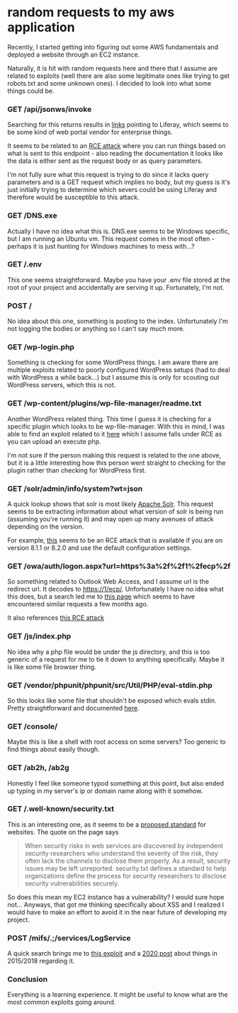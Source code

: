 # random requests to my aws application

Recently, I started getting into figuring out some AWS fundamentals and deployed
a website through an EC2 instance.

Naturally, it is hit with random requests here and there that I assume are
related to exploits (well there are also some legitimate ones like trying to get
robots.txt and some unknown ones). I decided to look into what some things could
be.

<!-- markdownlint-disable header-increment -->

### GET /api/jsonws/invoke

<!-- markdownlint-enable header-increment -->

Searching for this returns results in
[links](https://help.liferay.com/hc/en-us/articles/360018161131-JSON-Web-Services-Invoker)
pointing to Liferay, which seems to be some kind of web portal vendor for
enterprise things.

It seems to be related to an
[RCE attack](https://nvd.nist.gov/vuln/detail/CVE-2020-7961) where you can run
things based on what is sent to this endpoint - also reading the documentation
it looks like the data is either sent as the request body or as query
parameters.

I'm not fully sure what this request is trying to do since it lacks query
parameters and is a GET request which implies no body, but my guess is it's just
initially trying to determine which severs could be using Liferay and therefore
would be susceptible to this attack.

### GET /DNS.exe

Actually I have no idea what this is. DNS.exe seems to be Windows specific, but
I am running an Ubuntu vm. This request comes in the most often - perhaps it is
just hunting for Windows machines to mess with...?

### GET /.env

This one seems straightforward. Maybe you have your .env file stored at the root
of your project and accidentally are serving it up. Fortunately, I'm not.

### POST /

No idea about this one, something is posting to the index. Unfortunately I'm not
logging the bodies or anything so I can't say much more.

### GET /wp-login.php

Something is checking for some WordPress things. I am aware there are multiple
exploits related to poorly configured WordPress setups (had to deal with
WordPress a while back...) but I assume this is only for scouting out WordPress
servers, which this is not.

### GET /wp-content/plugins/wp-file-manager/readme.txt

Another WordPress related thing. This time I guess it is checking for a specific
plugin which looks to be wp-file-manager. With this in mind, I was able to find
an exploit related to it [here](https://nvd.nist.gov/vuln/detail/CVE-2020-25213)
which I assume falls under RCE as you can upload an execute php.

I'm not sure if the person making this request is related to the one above, but
it is a little interesting how this person went straight to checking for the
plugin rather than checking for WordPress first.

### GET /solr/admin/info/system?wt=json

A quick lookup shows that solr is most likely
[Apache Solr](https://lucene.apache.org/solr/). This request seems to be
extracting information about what version of solr is being run (assuming you're
running it) and may open up many avenues of attack depending on the version.

For example, [this](https://nvd.nist.gov/vuln/detail/CVE-2019-12409) seems to be
an RCE attack that is available if you are on version 8.1.1 or 8.2.0 and use the
default configuration settings.

### GET /owa/auth/logon.aspx?url=https%3a%2f%2f1%2fecp%2f

So something related to Outlook Web Access, and I assume url is the redirect
url. It decodes to <https://1/ecp/>. Unfortunately I have no idea what this
does, but a search led me to [this page](https://isc.sans.edu/diary/rss/26132)
which seems to have encountered similar requests a few months ago.

It also references
[this RCE attack](https://nvd.nist.gov/vuln/detail/CVE-2020-0688)

### GET /js/index.php

No idea why a php file would be under the js directory, and this is too generic
of a request for me to tie it down to anything specifically. Maybe it is like
some file browser thing.

### GET /vendor/phpunit/phpunit/src/Util/PHP/eval-stdin.php

So this looks like some file that shouldn't be exposed which evals stdin. Pretty
straightforward and documented
[here](https://nvd.nist.gov/vuln/detail/CVE-2017-9841).

### GET /console/

Maybe this is like a shell with root access on some servers? Too generic to find
things about easily though.

### GET /ab2h, /ab2g

Honestly I feel like someone typod something at this point, but also ended up
typing in my server's ip or domain name along with it somehow.

### GET /.well-known/security.txt

This is an interesting one, as it seems to be a
[proposed standard](https://securitytxt.org/) for websites. The quote on the
page says

> When security risks in web services are discovered by independent security
> researchers who understand the severity of the risk, they often lack the
> channels to disclose them properly. As a result, security issues may be left
> unreported. security.txt defines a standard to help organizations define the
> process for security researchers to disclose security vulnerabilities
> securely.

So does this mean my EC2 instance has a vulnerability? I would sure hope not...
Anyways, that got me thinking specifically about XSS and I realized I would have
to make an effort to avoid it in the near future of developing my project.

### POST /mifs/.;/services/LogService

A quick search brings me to
[this exploit](https://nvd.nist.gov/vuln/detail/CVE-2020-15506) and a
[2020 post](https://blog.orange.tw/2020/09/how-i-hacked-facebook-again-mobileiron-mdm-rce.html)
about things in 2015/2018 regarding it.

### Conclusion

Everything is a learning experience. It might be useful to know what are the
most common exploits going around.
